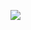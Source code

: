 ![](https://media.githubusercontent.com/media/dyzz/dyzz.github.io/master/images/CorrosiveSlash3.png)